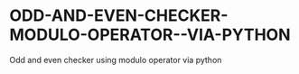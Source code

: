 # ODD-AND-EVEN-CHECKER-MODULO-OPERATOR--VIA-PYTHON
Odd and even checker using modulo operator via python
